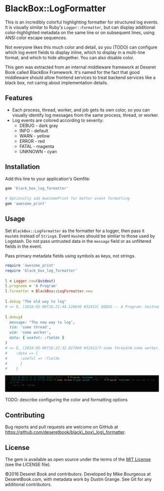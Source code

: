 # BlackBox::LogFormatter

This is an incredibly colorful highlighting formatter for structured log
events.  It is visually similar to Ruby's `Logger::Formatter`, but can display
additional color-highlighted metadata on the same line or on subsequent lines,
using ANSI color escape sequences.

Not everyone likes this much color and detail, so you (TODO) can configure which
log event fields to display inline, which to display in a multi-line format, and
which to hide altogether.  You can also disable color.

This gem was extracted from an internal middleware framework at Deseret Book
called BlackBox Framework.  It's named for the fact that good middleware should
allow frontend services to treat backend services like a black box, not caring
about implementation details.


## Features

- Each process, thread, worker, and job gets its own color, so you can visually
  identify log messages from the same process, thread, or worker.
- Log events are colored according to severity:
  - DEBUG - dark gray
  - INFO - default
  - WARN - yellow
  - ERROR - red
  - FATAL - magenta
  - UNKNOWN - cyan


## Installation

Add this line to your application's Gemfile:

```ruby
gem 'black_box_log_formatter'

# Optionally add AwesomePrint for better event formatting
gem 'awesome_print'
```

## Usage

Set `BlackBox::LogFormatter` as the formatter for a logger, then pass it
`Hash`es instead of `String`s.  Event `Hash`es should be simliar to those used
by Logstash.  Do not pass untrusted data in the `message` field or as
unfiltered fields in the event.

Pass primary metadata fields using symbols as keys, not strings.

```ruby
require 'awesome_print'
require 'black_box_log_formatter'

l = Logger.new($stdout)
l.progname = 'A Program'
l.formatter = BlackBox::LogFormatter.new

l.debug "The old way to log"
# => D, [2016-05-06T16:21:44.520640 #32413] DEBUG -- A Program: hostname The old way to log

l.debug(
  message: "The new way to log",
  tid: 'some thread',
  wid: 'some worker',
  data: { useful: :fields }
)
# => D, [2016-05-06T16:22:32.027060 #32413/T-some thread/W-some worker] DEBUG -- A Program: hostname The new way to log: {
#    :data => {
#      :useful => :fields
#      }
#    }
```

![Simple logging example](screenshots/readme_example_1.png?raw=true)


TODO: describe configuring the color and formatting options


## Contributing

Bug reports and pull requests are welcome on GitHub at https://github.com/deseretbook/black\_box\_log\_formatter.


## License

The gem is available as open source under the terms of the [MIT
License](http://opensource.org/licenses/MIT) (see the LICENSE file).

©2016 Deseret Book and contributors.  Developed by Mike Bourgeous at
DeseretBook.com, with metadata work by Dustin Grange.  See Git for any
additional contributors.
